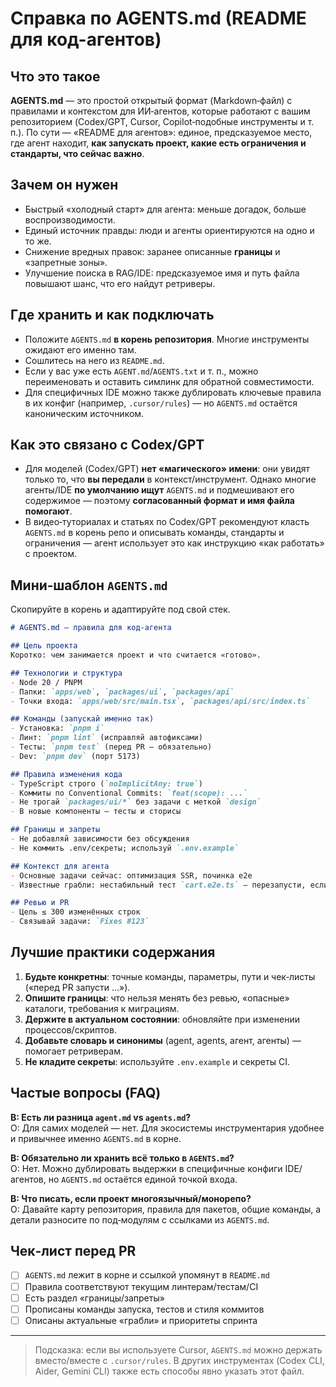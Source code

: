 
# Справка по **AGENTS.md** (README для код-агентов)

## Что это такое
**AGENTS.md** — это простой открытый формат (Markdown‑файл) с правилами и контекстом для ИИ‑агентов, которые работают с вашим репозиторием (Codex/GPT, Cursor, Copilot‑подобные инструменты и т. п.). По сути — «README для агентов»: единое, предсказуемое место, где агент находит, **как запускать проект, какие есть ограничения и стандарты, что сейчас важно**.

## Зачем он нужен
- Быстрый «холодный старт» для агента: меньше догадок, больше воспроизводимости.
- Единый источник правды: люди и агенты ориентируются на одно и то же.
- Снижение вредных правок: заранее описанные **границы** и «запретные зоны».
- Улучшение поиска в RAG/IDE: предсказуемое имя и путь файла повышают шанс, что его найдут ретриверы.

## Где хранить и как подключать
- Положите `AGENTS.md` **в корень репозитория**. Многие инструменты ожидают его именно там.
- Сошлитесь на него из `README.md`.
- Если у вас уже есть `AGENT.md`/`AGENTS.txt` и т. п., можно переименовать и оставить симлинк для обратной совместимости.
- Для специфичных IDE можно также дублировать ключевые правила в их конфиг (например, `.cursor/rules`) — но `AGENTS.md` остаётся каноническим источником.

## Как это связано с Codex/GPT
- Для моделей (Codex/GPT) **нет «магического» имени**: они увидят только то, что **вы передали** в контекст/инструмент. Однако многие агенты/IDE **по умолчанию ищут** `AGENTS.md` и подмешивают его содержимое — поэтому **согласованный формат и имя файла помогают**.
- В видео‑туториалах и статьях по Codex/GPT рекомендуют класть `AGENTS.md` в корень репо и описывать команды, стандарты и ограничения — агент использует это как инструкцию «как работать» с проектом.

## Мини‑шаблон `AGENTS.md`
Скопируйте в корень и адаптируйте под свой стек.

```md
# AGENTS.md — правила для код‑агента

## Цель проекта
Коротко: чем занимается проект и что считается «готово».

## Технологии и структура
- Node 20 / PNPM
- Папки: `apps/web`, `packages/ui`, `packages/api`
- Точки входа: `apps/web/src/main.tsx`, `packages/api/src/index.ts`

## Команды (запускай именно так)
- Установка: `pnpm i`
- Линт: `pnpm lint` (исправляй автофиксами)
- Тесты: `pnpm test` (перед PR — обязательно)
- Dev: `pnpm dev` (порт 5173)

## Правила изменения кода
- TypeScript строго (`noImplicitAny: true`)
- Коммиты по Conventional Commits: `feat(scope): ...`
- Не трогай `packages/ui/*` без задачи с меткой `design`
- В новые компоненты — тесты и сторисы

## Границы и запреты
- Не добавляй зависимости без обсуждения
- Не коммить .env/секреты; используй `.env.example`

## Контекст для агента
- Основные задачи сейчас: оптимизация SSR, починка e2e
- Известные грабли: нестабильный тест `cart.e2e.ts` — перезапусти, если упадёт

## Ревью и PR
- Цель ≤ 300 изменённых строк
- Связывай задачи: `Fixes #123`
```

## Лучшие практики содержания
1. **Будьте конкретны**: точные команды, параметры, пути и чек‑листы («перед PR запусти …»).
2. **Опишите границы**: что нельзя менять без ревью, «опасные» каталоги, требования к миграциям.
3. **Держите в актуальном состоянии**: обновляйте при изменении процессов/скриптов.
4. **Добавьте словарь и синонимы** (agent, agents, агент, агенты) — помогает ретриверам.
5. **Не кладите секреты**: используйте `.env.example` и секреты CI.

## Частые вопросы (FAQ)
**В: Есть ли разница `agent.md` vs `agents.md`?**  
О: Для самих моделей — нет. Для экосистемы инструментария удобнее и привычнее именно `AGENTS.md` в корне.

**В: Обязательно ли хранить всё только в `AGENTS.md`?**  
О: Нет. Можно дублировать выдержки в специфичные конфиги IDE/агентов, но `AGENTS.md` остаётся единой точкой входа.

**В: Что писать, если проект многоязычный/монорепо?**  
О: Давайте карту репозитория, правила для пакетов, общие команды, а детали разносите по под‑модулям с ссылками из `AGENTS.md`.

## Чек‑лист перед PR
- [ ] `AGENTS.md` лежит в корне и ссылкой упомянут в `README.md`
- [ ] Правила соответствуют текущим линтерам/тестам/CI
- [ ] Есть раздел «границы/запреты»
- [ ] Прописаны команды запуска, тестов и стиля коммитов
- [ ] Описаны актуальные «грабли» и приоритеты спринта

---

> Подсказка: если вы используете Cursor, `AGENTS.md` можно держать вместо/вместе с `.cursor/rules`. В других инструментах (Codex CLI, Aider, Gemini CLI) также есть способы явно указать этот файл.
